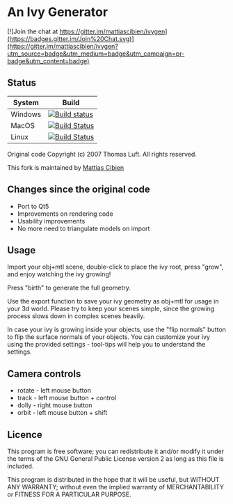 # An Ivy Generator 

[![Join the chat at https://gitter.im/mattiascibien/ivygen](https://badges.gitter.im/Join%20Chat.svg)](https://gitter.im/mattiascibien/ivygen?utm_source=badge&utm_medium=badge&utm_campaign=pr-badge&utm_content=badge)

## Status

| System        | Build         |
| ------------- | ------------- |
| Windows       | [![Build status](https://ci.appveyor.com/api/projects/status/y2rpe8f1fc8s4reh?svg=true)](https://ci.appveyor.com/project/mattiascibien/ivygen) |
| MacOS | [![Build Status](https://travis-ci.org/mattiascibien/ivygen.svg?branch=develop)](https://travis-ci.org/mattiascibien/ivygen) |
| Linux | [![Build Status](https://semaphoreci.com/api/v1/projects/5d3570fe-20ad-4824-a533-96f1d9739658/607580/shields_badge.svg)](https://semaphoreci.com/jdbastardy/ivygen) |

Original code Copyright (c) 2007 Thomas Luft. All rights reserved.

This fork is maintained by [Mattias Cibien](http://mattiascibien.net)

## Changes since the original code

 - Port to Qt5
 - Improvements on rendering code
 - Usability improvements
 - No more need to triangulate models on import

## Usage

Import your obj+mtl scene, double-click to place the ivy root,
press "grow", and enjoy watching the ivy growing! 

Press "birth" to generate the full geometry. 

Use the export function to save your ivy geometry as obj+mtl for usage in your 3d world.
Please try to keep your scenes simple, since the growing process 
slows down in complex scenes heavily. 

In case your ivy is growing inside your
objects, use the "flip normals" button to flip the surface
normals of your objects. You can customize your ivy using the
provided settings - tool-tips will help you to understand
the settings.


## Camera controls

 - rotate - left mouse button
 - track - left mouse button + control
 - dolly - right mouse button
 - orbit - left mouse button + shift


## Licence

This program is free software; you can redistribute it and/or
modify it under the terms of the GNU General Public License
version 2 as long as this file is included.

This program is distributed in the hope that it will be useful,
but WITHOUT ANY WARRANTY; without even the implied warranty of
MERCHANTABILITY or FITNESS FOR A PARTICULAR PURPOSE.
